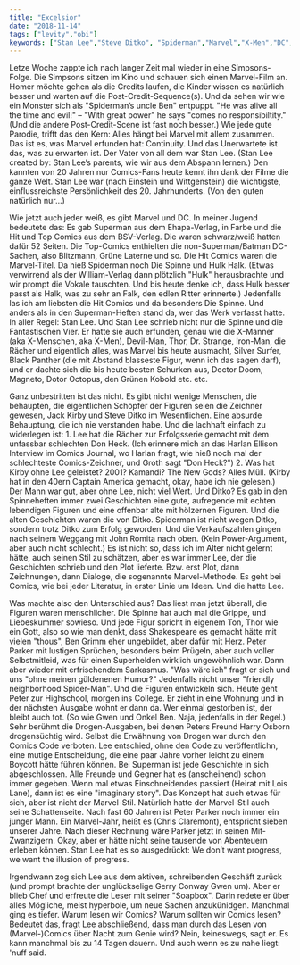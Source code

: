 ```yaml
---
title: "Excelsior"
date: "2018-11-14"
tags: ["levity","obi"]
keywords: ["Stan Lee","Steve Ditko", "Spiderman","Marvel","X-Men","DC","Devil-Man", "Thor", "Rächer", "Dr. Strange", "Iron-Man","Jack Kirby","Hit-Comics"]
---
```

Letze Woche zappte ich nach langer Zeit mal wieder in eine Simpsons-Folge. Die Simpsons sitzen im Kino und schauen sich einen Marvel-Film an. Homer möchte gehen als die Credits laufen, die Kinder wissen es natürlich besser und warten auf die Post-Credit-Sequence(s). Und da sehen wir wie ein Monster sich als "Spiderman’s uncle Ben" entpuppt. "He was alive all the time and evil!" – "With great power" he says "comes no responsibiltity." (Und die andere Post-Credit-Scene ist fast noch besser.)
Wie jede gute Parodie, trifft das den Kern: Alles hängt bei Marvel mit allem zusammen. Das ist es, was Marvel erfunden hat: Continuity. Und das Unerwartete ist das, was zu erwarten ist. Der Vater von all dem war Stan Lee. (Stan Lee created by: Stan Lee’s parents, wie wir aus dem Abspann lernen.) Den kannten von 20 Jahren nur Comics-Fans heute kennt ihn dank der Filme die ganze Welt.
Stan Lee war (nach Einstein und Wittgenstein) die wichtigste, einflussreichste Persönlichkeit des 20. Jahrhunderts. (Von den guten natürlich nur...)

Wie jetzt auch jeder weiß, es gibt Marvel und DC. In meiner Jugend bedeutete das: Es gab Superman aus dem Ehapa-Verlag, in Farbe und die Hit und Top Comics aus dem BSV-Verlag. Die waren schwarz/weiß hatten dafür 52 Seiten. Die Top-Comics enthielten die non-Superman/Batman DC-Sachen, also Blitzmann, Grüne Laterne und so. Die Hit Comics waren die Marvel-Titel. Da hieß Spiderman noch Die Spinne und Hulk Halk. (Etwas verwirrend als der William-Verlag dann plötzlich "Hulk" herausbrachte und wir prompt die Vokale tauschten. Und bis heute denke ich, dass Hulk besser passt als Halk, was zu sehr an Falk, den edlen Ritter erinnerte.)
Jedenfalls las ich am liebsten die Hit Comics und da besonders Die Spinne. Und anders als in den Superman-Heften stand da, wer das Werk verfasst hatte. In aller Regel: Stan Lee. Und Stan Lee schrieb nicht nur die Spinne und die Fantastischen Vier. Er hatte sie auch erfunden, genau wie die X-Männer (aka X-Menschen, aka X-Men), Devil-Man, Thor, Dr. Strange, Iron-Man, die Rächer und eigentlich alles, was Marvel bis heute ausmacht, Silver Surfer, Black Panther (die mit Abstand blasseste Figur, wenn ich das sagen darf), und er dachte sich die bis heute besten Schurken aus, Doctor Doom, Magneto, Dotor Octopus, den Grünen Kobold etc. etc.

Ganz unbestritten ist das nicht. Es gibt nicht wenige Menschen, die behaupten, die eigentlichen Schöpfer der Figuren seien die Zeichner gewesen, Jack Kirby und Steve Ditko im Wesentlichen. Eine absurde Behauptung, die ich nie verstanden habe. Und die lachhaft einfach zu widerlegen ist: 1. Lee hat die Rächer zur Erfolgsserie gemacht mit dem unfassbar schlechten Don Heck. (Ich erinnere mich an das Harlan Ellison Interview im Comics Journal, wo Harlan fragt, wie hieß noch mal der schlechteste Comics-Zeichner, und Groth sagt "Don Heck?") 2. Was hat Kirby ohne Lee geleistet? 2001? Kamandi? The New Gods? Alles Müll. (Kirby hat in den 40ern Captain America gemacht, okay, habe ich nie gelesen.) Der Mann war gut, aber ohne Lee, nicht viel Wert. Und Ditko? Es gab in den Spinneheften immer zwei Geschichten eine gute, aufregende mit echten lebendigen Figuren und eine offenbar alte mit hölzernen Figuren. Und die alten Geschichten waren die von Ditko. Spiderman ist nicht wegen Ditko, sondern trotz Ditko zum Erfolg geworden. Und die Verkaufszahlen gingen nach seinem Weggang mit John Romita nach oben. (Kein Power-Argument, aber auch nicht schlecht.) Es ist nicht so, dass ich im Alter nicht gelernt hätte, auch seinen Stil zu schätzen, aber es war immer Lee, der die Geschichten schrieb und den Plot lieferte. Bzw. erst Plot, dann Zeichnungen, dann Dialoge, die sogenannte Marvel-Methode. Es geht bei Comics, wie bei jeder Literatur, in erster Linie um Ideen. Und die hatte Lee.

Was machte also den Unterschied aus? Das liest man jetzt überall, die Figuren waren menschlicher. Die Spinne hat auch mal die Grippe, und Liebeskummer sowieso. Und jede Figur spricht in eigenem Ton, Thor wie ein Gott, also so wie man denkt, dass Shakespeare es gemacht hätte mit vielen "thous", Ben Grimm eher ungebildet, aber dafür mit Herz. Peter Parker mit lustigen Sprüchen, besonders beim Prügeln, aber auch voller Selbstmitleid, was für einen Superhelden wirklich ungewöhnlich war. Dann aber wieder mit erfrischendem Sarkasmus. "Was wäre ich" fragt er sich und uns "ohne meinen güldenenen Humor?"
Jedenfalls nicht unser "friendly neighborhood Spider-Man". Und die Figuren entwickeln sich. Heute geht Peter zur Highschool, morgen ins College. Er zieht in eine Wohnung und in der nächsten Ausgabe wohnt er dann da. Wer einmal gestorben ist, der bleibt auch tot. (So wie Gwen und Onkel Ben. Naja, jedenfalls in der Regel.) Sehr berühmt die Drogen-Ausgaben, bei denen Peters Freund Harry Osborn drogensüchtig wird. Selbst die Erwähnung von Drogen war durch den Comics Code verboten. Lee entschied, ohne den Code zu veröffentlichn, eine mutige Entscheidung, die eine paar Jahre vorher leicht zu einem Boycott hätte führen können.
Bei Superman ist jede Geschichte in sich abgeschlossen. Alle Freunde und Gegner hat es (anscheinend) schon immer gegeben. Wenn mal etwas Einschneidendes passiert (Heirat mit Lois Lane), dann ist es eine "imaginary story". Das Konzept hat auch etwas für sich, aber ist nicht der Marvel-Stil. Natürlich hatte der Marvel-Stil auch seine Schattenseite. Nach fast 60 Jahren ist Peter Parker noch immer ein junger Mann. Ein Marvel-Jahr, heißt es (Chris Claremont), entspricht sieben unserer Jahre. Nach dieser Rechnung wäre Parker jetzt in seinen Mit-Zwanzigern. Okay, aber er hätte nicht seine tausende von Abenteuern erleben können. Stan Lee hat es so ausgedrückt: We don’t want progress, we want the illusion of progress.

Irgendwann zog sich Lee aus dem aktiven, schreibenden Geschäft zurück (und prompt brachte der unglückselige Gerry Conway Gwen um). Aber er blieb Chef und erfreute die Leser mit seiner "Soapbox". Darin redete er über alles Mögliche, meist hyperbole, um neue Sachen anzukünidgen. Manchmal ging es tiefer. Warum lesen wir Comics? Warum sollten wir Comics lesen? Bedeutet das, fragt Lee abschließend, dass man durch das Lesen von (Marvel-)Comics über Nacht zum Genie wird? Nein, keineswegs, sagt er. Es kann manchmal bis zu 14 Tagen dauern. Und auch wenn es zu nahe liegt: 'nuff said.
